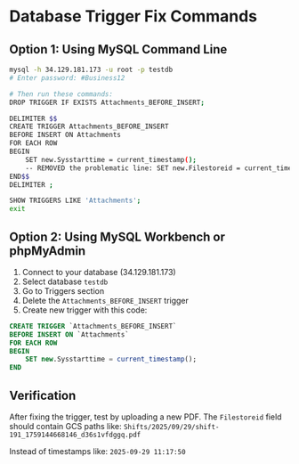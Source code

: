 # Database Trigger Fix Commands

## Option 1: Using MySQL Command Line
```bash
mysql -h 34.129.181.173 -u root -p testdb
# Enter password: #Business12

# Then run these commands:
DROP TRIGGER IF EXISTS Attachments_BEFORE_INSERT;

DELIMITER $$
CREATE TRIGGER Attachments_BEFORE_INSERT
BEFORE INSERT ON Attachments
FOR EACH ROW
BEGIN
    SET new.Sysstarttime = current_timestamp();
    -- REMOVED the problematic line: SET new.Filestoreid = current_timestamp();
END$$
DELIMITER ;

SHOW TRIGGERS LIKE 'Attachments';
exit
```

## Option 2: Using MySQL Workbench or phpMyAdmin
1. Connect to your database (34.129.181.173)
2. Select database `testdb`
3. Go to Triggers section
4. Delete the `Attachments_BEFORE_INSERT` trigger
5. Create new trigger with this code:
```sql
CREATE TRIGGER `Attachments_BEFORE_INSERT`
BEFORE INSERT ON `Attachments`
FOR EACH ROW
BEGIN
    SET new.Sysstarttime = current_timestamp();
END
```

## Verification
After fixing the trigger, test by uploading a new PDF. The `Filestoreid` field should contain GCS paths like:
`Shifts/2025/09/29/shift-191_1759144668146_d36s1vfdggq.pdf`

Instead of timestamps like:
`2025-09-29 11:17:50`
